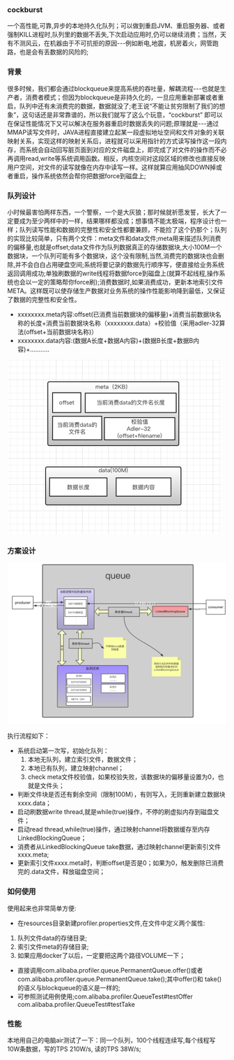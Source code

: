 ### cockburst
一个高性能,可靠,异步的本地持久化队列；可以做到重启JVM、重启服务器、或者强制KILL进程时,队列里的数据不丢失,下次启动应用时,仍可以继续消费；当然，天有不测风云，在机器由于不可抗拒的原因---例如断电,地震，机房着火，网管跑路，也是会有丢数据的风险的;
### 背景
很多时候，我们都会通过blockqueue来提高系统的吞吐量，解耦流程---也就是生产者，消费者模式；但因为blockqueue是非持久化的，一旦应用重新部署或者重启，队列中还有未消费完的数据，数据就没了;老王说“不能让贫穷限制了我们的想象”，这句话还是非常靠谱的，所以我们就写了这么个玩意，“cockburst” 即可以在保证性能情况下又可以解决在服务器重启时数据丢失的问题;原理就是---通过MMAP读写文件时，JAVA进程直接建立起某一段虚拟地址空间和文件对象的关联映射关系，实现这样的映射关系后，进程就可以采用指针的方式读写操作这一段内存，而系统会自动回写脏页面到对应的文件磁盘上，即完成了对文件的操作而不必再调用read,write等系统调用函数。相反，内核空间对这段区域的修改也直接反映用户空间，对文件的读写就像在内存中读写一样。这样就算应用抽风DOWN掉或者重启，操作系统依然会帮你把数据force到磁盘上;

### 队列设计
小时候最害怕两样东西，一个警察，一个是大灰狼；那时候就祈愿发誓，长大了一定要成为至少两样中的一样，结果哪样都没成；想事情不能太极端，程序设计也一样；队列读写性能和数据的完整性和安全性都要兼顾，不能捡了这个扔那个；队列的实现比较简单，只有两个文件：meta文件和data文件;meta用来描述队列消费的偏移量,也就是offset;data文件作为队列数据真正的存储数据块,大小100M一个数据块，一个队列可能有多个数据块，这个没有限制,当然,消费完的数据块也会删除,并不会白白占用硬盘空间;系统将要记录的数据先行顺序写，便直接给业务系统返回调用成功;单独刷数据的write线程将数据force到磁盘上(就算不起线程,操作系统也会以一定的策略帮你force刷);消费数据时,如果消费成功，更新本地索引文件META。这样既可以使存储生产数据对业务系统的操作性能影响降到最低，又保证了数据的完整性和安全性。

* xxxxxxxx.meta内容:offset(已消费当前数据块的偏移量)+消费当前数据块名称的长度+消费当前数据块名称（xxxxxxxx.data）+校验值（采用adler-32算法(offset+当前数据块名称)）
* xxxxxxxx.data内容:(数据A长度+数据A内容)+(数据B长度+数据B内容)+...........

![undefined](process/meta-data.png)

### 方案设计
![undefined](process/design.png)

执行流程如下：
* 系统启动第一次写，初始化队列：
    1. 本地无队列，建立索引文件，数据文件；
    2. 本地已有队列，建立映射channel；
    3. check meta文件校验值，如果校验失败，该数据块的偏移量设置为0，也就是文件头；
* 判断文件块是否还有剩余空间（限制100M），有则写入，无则重新建立数据块xxxx.data；
* 启动刷数据write thread,就是while(true)操作，不停的刷虚拟内存到磁盘文件；
* 启动read thread,while(true)操作，通过映射channel将数据缓存至内存LinkedBlockingQueue；
* 消费者从LinkedBlockingQueue take数据，通过映射channel更新索引文件xxxx.meta;
* 更新索引文件xxxx.meta时，判断offset是否是0；如果为0，触发删除已消费完的.data文件，释放磁盘空间；


### 如何使用
使用起来也非常简单方便:
* 在resources目录新建profiler.properties文件,在文件中定义两个属性:
1. 队列文件data的存储目录;
2. 索引文件meta的存储目录;
3. 如果应用docker了以后，一定要把这两个路径VOLUME一下；
* 直接调用com.alibaba.profiler.queue.PermanentQueue.offer()或者
com.alibaba.profiler.queue.PermanentQueue.take();其中offer()和
take()的语义与blockqueue的语义是一样的;
* 可参照测试用例使用;com.alibaba.profiler.QueueTest#testOffer com.alibaba.profiler.QueueTest#testTake

### 性能
本地用自己的电脑air测试了一下：同一个队列，100个线程连续写,每个线程写10W条数据，写的TPS 210W/s,  读的TPS 38W/s;
